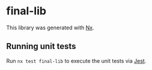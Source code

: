 # final-lib

This library was generated with [Nx](https://nx.dev).

## Running unit tests

Run `nx test final-lib` to execute the unit tests via [Jest](https://jestjs.io).
